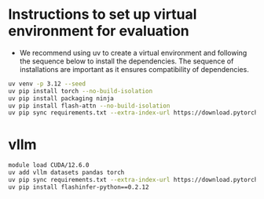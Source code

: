 # Instructions to set up virtual environment for evaluation
- We recommend using uv to create a virtual environment and following the sequence below to install the dependencies. The sequence of installations are important as it ensures compatibility of dependencies.

```bash
uv venv -p 3.12 --seed
uv pip install torch --no-build-isolation
uv pip install packaging ninja
uv pip install flash-attn --no-build-isolation
uv pip sync requirements.txt --extra-index-url https://download.pytorch.org/whl/cu126 --index-strategy unsafe-best-match
```

# vllm
```bash
module load CUDA/12.6.0
uv add vllm datasets pandas torch
uv pip sync requirements.txt --extra-index-url https://download.pytorch.org/whl/cu126 --index-strategy unsafe-best-match
uv pip install flashinfer-python==0.2.12